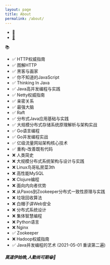 ```yaml
---
layout: page
title: About
permalink: /about/
---
```


- 👨
- [🏫](http://www.xjau.edu.cn/)

 📚
- ✅ HTTP权威指南
- ✅ 图解HTTP
- ✅ 黑客与画家
- ✅ 你不知道的JavaScript
- ✅ Thinking In Java
- ✅ Java高并发编程与实践
- ✅ Netty权威指南
- ✅ 亲密关系
- ✅ 最强大脑
- ✅ Raft
- ✅ 分布式Java应用基础与实践
- ✅ 大规模分布式存储系统原理解析与架构实战
- ✅ Go语言编程
- ✅ Go并发编程实战
- ✅ 亿级流量网站架构核心技术
- ✅ 重构-改善既有代码
- ❌ 人类简史
- ❌ 大规模分布式系统架构与设计与实践
- ❌ Linux鸟哥私房菜3th
- ❌ 高性能MySQL
- ❌ Clojure编程
- ❌ 面向内向者优势
- ❌ 从Paxos到Zookeeper分布式一致性原理与实践
- ❌ 垃圾回收算法
- ❌ 白帽子讲Web安全
- ❌ 分布式系统设计
- ❌ 集体智慧编程
- ❌ Python语言
- ❌ Nginx
- ✅ Zookeeper
- ❌ Hadoop权威指南
- ✅ Java并发编程的艺术 (2021-05-01 重读第二遍)


##### 莫道伊始晚,人勤尚可期😁💪
